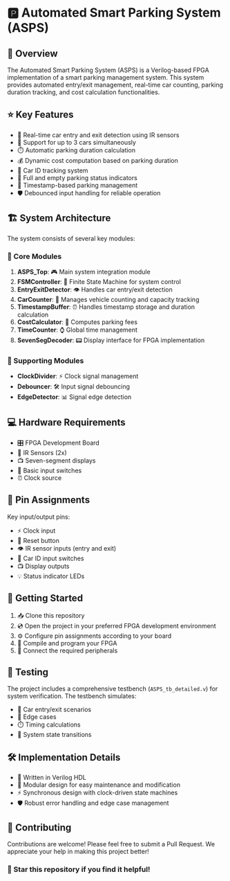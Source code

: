 # 🅿️ Automated Smart Parking System (ASPS)

## 🎯 Overview
The Automated Smart Parking System (ASPS) is a Verilog-based FPGA implementation of a smart parking management system. This system provides automated entry/exit management, real-time car counting, parking duration tracking, and cost calculation functionalities.

## ⭐ Key Features
- 🚗 Real-time car entry and exit detection using IR sensors
- 🎯 Support for up to 3 cars simultaneously
- ⏱️ Automatic parking duration calculation
- 💰 Dynamic cost computation based on parking duration
- 🔑 Car ID tracking system
- 🚦 Full and empty parking status indicators
- 📅 Timestamp-based parking management
- 🛡️ Debounced input handling for reliable operation

## 🏗️ System Architecture
The system consists of several key modules:

### 🔷 Core Modules
1. **ASPS_Top**: 🎮 Main system integration module
2. **FSMController**: 🧠 Finite State Machine for system control
3. **EntryExitDetector**: 👁️ Handles car entry/exit detection
4. **CarCounter**: 🔢 Manages vehicle counting and capacity tracking
5. **TimestampBuffer**: ⏰ Handles timestamp storage and duration calculation
6. **CostCalculator**: 🧮 Computes parking fees
7. **TimeCounter**: ⌚ Global time management
8. **SevenSegDecoder**: 📟 Display interface for FPGA implementation

### 🔶 Supporting Modules
- **ClockDivider**: ⚡ Clock signal management
- **Debouncer**: 🛠️ Input signal debouncing
- **EdgeDetector**: 📊 Signal edge detection

## 💻 Hardware Requirements
- 🎛️ FPGA Development Board
- 📡 IR Sensors (2x)
- 📺 Seven-segment displays
- 🔘 Basic input switches
- ⏰ Clock source

## 📌 Pin Assignments
Key input/output pins:
- ⚡ Clock input
- 🔄 Reset button
- 👁️ IR sensor inputs (entry and exit)
- 🔑 Car ID input switches
- 📺 Display outputs
- 💡 Status indicator LEDs

## 🚀 Getting Started
1. 📥 Clone this repository
2. 💿 Open the project in your preferred FPGA development environment
3. ⚙️ Configure pin assignments according to your board
4. 🔨 Compile and program your FPGA
5. 🔌 Connect the required peripherals

## 🧪 Testing
The project includes a comprehensive testbench (`ASPS_tb_detailed.v`) for system verification. The testbench simulates:
- 🚗 Car entry/exit scenarios
- 🎯 Edge cases
- ⏱️ Timing calculations
- 🔄 System state transitions

## 🛠️ Implementation Details
- 📝 Written in Verilog HDL
- 🧩 Modular design for easy maintenance and modification
- ⚡ Synchronous design with clock-driven state machines
- 🛡️ Robust error handling and edge case management

## 🤝 Contributing
Contributions are welcome! Please feel free to submit a Pull Request. We appreciate your help in making this project better!



### 🌟 Star this repository if you find it helpful!
